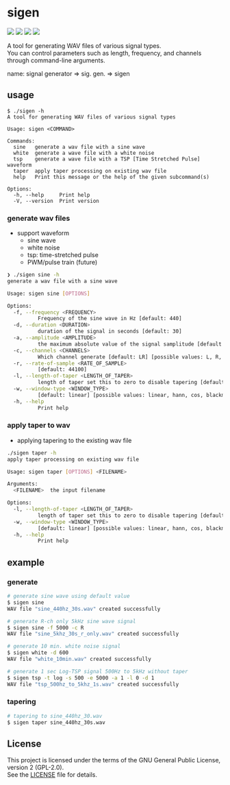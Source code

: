 # sigen

![](https://img.shields.io/github/repo-size/kyoush/sigen)
![](https://img.shields.io/github/languages/code-size/kyoush/sigen)
![](https://img.shields.io/github/v/release/kyoush/sigen)
![](https://img.shields.io/github/license/kyoush/sigen)

A tool for generating WAV files of various signal types. \
You can control parameters such as length, frequency, and channels through command-line arguments.

name: signal generator => sig. gen. => sigen

## usage

```
$ ./sigen -h
A tool for generating WAV files of various signal types

Usage: sigen <COMMAND>

Commands:
  sine   generate a wav file with a sine wave
  white  generate a wave file with a white noise
  tsp    generate a wave file with a TSP [Time Stretched Pulse] waveform
  taper  apply taper processing on existing wav file
  help   Print this message or the help of the given subcommand(s)

Options:
  -h, --help     Print help
  -V, --version  Print version
```

### generate wav files

- support waveform
  - sine wave
  - white noise
  - tsp: time-stretched pulse
  - PWM/pulse train (future)

```bash
❯ ./sigen sine -h
generate a wav file with a sine wave

Usage: sigen sine [OPTIONS]

Options:
  -f, --frequency <FREQUENCY>
          Frequency of the sine wave in Hz [default: 440]
  -d, --duration <DURATION>
          duration of the signal in seconds [default: 30]
  -a, --amplitude <AMPLITUDE>
          the maximum absolute value of the signal samplitude [default: 0.45]
  -c, --channels <CHANNELS>
          Which channel generate [default: LR] [possible values: L, R, LR]
  -r, --rate-of-sample <RATE_OF_SAMPLE>
          [default: 44100]
  -l, --length-of-taper <LENGTH_OF_TAPER>
          length of taper set this to zero to disable tapering [default: 4096]
  -w, --window-type <WINDOW_TYPE>
          [default: linear] [possible values: linear, hann, cos, blackman]
  -h, --help
          Print help
```

### apply taper to wav

- applying tapering to the existing wav file

```bash
./sigen taper -h
apply taper processing on existing wav file

Usage: sigen taper [OPTIONS] <FILENAME>

Arguments:
  <FILENAME>  the input filename

Options:
  -l, --length-of-taper <LENGTH_OF_TAPER>
          length of taper set this to zero to disable tapering [default: 4096]
  -w, --window-type <WINDOW_TYPE>
          [default: linear] [possible values: linear, hann, cos, blackman]
  -h, --help
          Print help
```

## example

### generate

```bash
# generate sine wave using default value
$ sigen sine
WAV file "sine_440hz_30s.wav" created successfully
```

```bash
# generate R-ch only 5kHz sine wave signal
$ sigen sine -f 5000 -c R 
WAV file "sine_5khz_30s_r_only.wav" created successfully
```

```bash
# generate 10 min. white noise signal
$ sigen white -d 600
WAV file "white_10min.wav" created successfully
```



```bash
# generate 1 sec Log-TSP signal 500Hz to 5kHz without taper
$ sigen tsp -t log -s 500 -e 5000 -a 1 -l 0 -d 1 
WAV file "tsp_500hz_to_5khz_1s.wav" created successfully
```

### tapering

```bash
# tapering to sine_440hz_30.wav
$ sigen taper sine_440hz_30s.wav
```

## License
This project is licensed under the terms of the GNU General Public License, version 2 (GPL-2.0).  
See the [LICENSE](./LICENSE) file for details.
